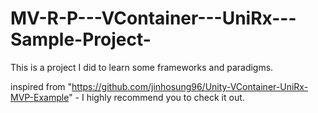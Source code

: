 # MV-R-P---VContainer---UniRx---Sample-Project-
This is a project I did to learn some frameworks and paradigms.

inspired from "https://github.com/jinhosung96/Unity-VContainer-UniRx-MVP-Example" - I highly recommend you to check it out.
